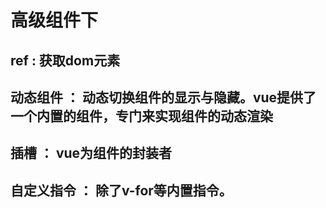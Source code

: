 
# 高级组件下

## ref : 获取dom元素

## 动态组件 ： 动态切换组件的显示与隐藏。vue提供了一个内置的<component>组件，专门来实现组件的动态渲染

## 插槽 ： vue为组件的封装者

## 自定义指令 ： 除了v-for等内置指令。


